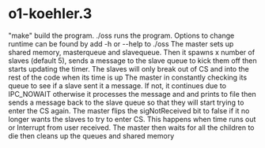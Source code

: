 # o1-koehler.3
"make" build the program.
./oss runs the program. 
Options to change runtime can be found by add -h or --help to ./oss
The master sets up shared memory, masterqueue and slavequeue.
Then it spawns x number of slaves (default 5), sends a message to the slave queue to kick them off
then starts updating the timer. The slaves will only break out of CS and into the rest of the code when its time is up
The master in constantly checking its queue to see if a slave sent it a message. If not, it continues due to IPC_NOWAIT 
otherwise it processes the message and and prints to file then sends a message back to the slave queue so that they will
start trying to enter the CS again.
The master flips the sigNotReceived bit to false if it no longer wants the slaves to try to enter CS. This happens when time runs out 
or Interrupt from user received. 
The master then waits for all the children to die then cleans up the queues and shared memory
